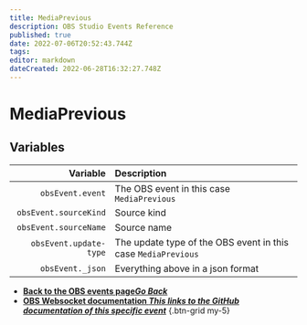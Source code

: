 ```yaml
---
title: MediaPrevious
description: OBS Studio Events Reference
published: true
date: 2022-07-06T20:52:43.744Z
tags:
editor: markdown
dateCreated: 2022-06-28T16:32:27.748Z
---
```


# MediaPrevious

## Variables

| Variable | Description |
|---------:|:------------|
| `obsEvent.event` | The OBS event in this case `MediaPrevious`
| `obsEvent.sourceKind` | Source kind
| `obsEvent.sourceName` | Source name
| `obsEvent.update-type` | The update type of the OBS event in this case `MediaPrevious`
| `obsEvent._json` | Everything above in a json format

- [<i class="mdi mdi-chevron-left"></i>**Back to the OBS events page*Go Back***](/en/Broadcasters/OBS/Events)
- [<i class="mdi mdi-github"></i> **OBS Websocket documentation *This links to the GitHub documentation of this specific event***](https://github.com/obsproject/obs-websocket/blob/4.x-current/docs/generated/protocol.md#mediaprevious)
{.btn-grid my-5}
